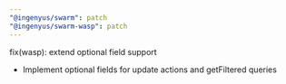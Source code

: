 ```yaml
---
"@ingenyus/swarm": patch
"@ingenyus/swarm-wasp": patch
---
```


fix(wasp): extend optional field support

- Implement optional fields for update actions and getFiltered queries
